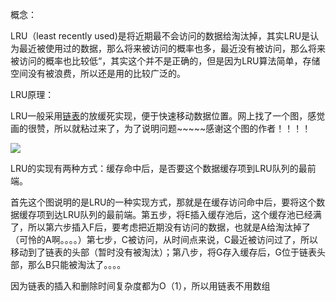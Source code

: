 概念：

LRU（least recently used)是将近期最不会访问的数据给淘汰掉，其实LRU是认为最近被使用过的数据，那么将来被访问的概率也多，最近没有被访问，那么将来被访问的概率也比较低“，其实这个并不是正确的，但是因为LRU算法简单，存储空间没有被浪费，所以还是用的比较广泛的。


LRU原理：

LRU一般采用[链表](https://so.csdn.net/so/search?q=%E9%93%BE%E8%A1%A8&spm=1001.2101.3001.7020)的放缓死实现，便于快速移动数据位置。网上找了一个图，感觉画的很赞，所以就粘过来了，为了说明问题~~~~~感谢这个图的作者！！！！

  

  

  

![](https://img-blog.csdn.net/20170901161029050?watermark/2/text/aHR0cDovL2Jsb2cuY3Nkbi5uZXQveGlhb19NcnNfbGk=/font/5a6L5L2T/fontsize/400/fill/I0JBQkFCMA==/dissolve/70/gravity/Center)  

LRU的实现有两种方式：缓存命中后，是否要这个数据缓存项到LRU队列的最前端。

首先这个图说明的是LRU的一种实现方式，那就是在缓存访问命中后，要将这个数据缓存项到达LRU队列的最前端。第五步，将E插入缓存池后，这个缓存池已经满了，所以第六步插入F后，要考虑把近期没有访问的数据，也就是A给淘汰掉了（可怜的A啊。。。。）第七步，C被访问，从时间点来说，C最近被访问过了，所以移动到了链表的头部（暂时没有被淘汰）；第八步，将G存入缓存后，G位于链表头部，那么B只能被淘汰了。。。。

因为链表的插入和删除时间复杂度都为O（1），所以用链表不用数组